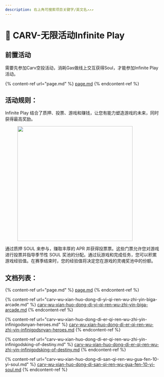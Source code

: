```yaml
---
description: 右上角可搜索项目关键字/英文名↗↗↗
---
```


# 🎩 CARV-无限活动Infinite Play

## 前置活动

需要先参加Carv空投活动，消耗Gas做线上交互获得Soul，才能参加Infinite Play活动。

{% content-ref url="page.md" %}
[page.md](page.md)
{% endcontent-ref %}

## 活动规则：

Infinite Play 结合了质押、投票、游戏和赚钱，让您有能力塑造游戏的未来，同时获得最高奖励。

<figure><img src="https://public.carv.io/airdrop/earninghall_guide.jpeg" alt="" width="375"><figcaption></figcaption></figure>

通过质押 SOUL 来参与，赚取丰厚的 APR 并获得投票票。这些门票允许您对游戏进行投票并指导季节性 SOUL 奖池的分配。通过玩游戏和完成任务，您可以积累游戏经验值。在赛季结束时，您的经验值将决定您在游戏的灵魂奖池中的份额。

## 文档列表：

{% content-ref url="page.md" %}
[page.md](page.md)
{% endcontent-ref %}

{% content-ref url="carv-wu-xian-huo-dong-di-yi-qi-ren-wu-zhi-yin-biga-arcade.md" %}
[carv-wu-xian-huo-dong-di-yi-qi-ren-wu-zhi-yin-biga-arcade.md](carv-wu-xian-huo-dong-di-yi-qi-ren-wu-zhi-yin-biga-arcade.md)
{% endcontent-ref %}

{% content-ref url="carv-wu-xian-huo-dong-di-er-qi-ren-wu-zhi-yin-infinigodsnyan-heroes.md" %}
[carv-wu-xian-huo-dong-di-er-qi-ren-wu-zhi-yin-infinigodsnyan-heroes.md](carv-wu-xian-huo-dong-di-er-qi-ren-wu-zhi-yin-infinigodsnyan-heroes.md)
{% endcontent-ref %}

{% content-ref url="carv-wu-xian-huo-dong-di-er-qi-ren-wu-zhi-yin-infinigodsking-of-destiny.md" %}
[carv-wu-xian-huo-dong-di-er-qi-ren-wu-zhi-yin-infinigodsking-of-destiny.md](carv-wu-xian-huo-dong-di-er-qi-ren-wu-zhi-yin-infinigodsking-of-destiny.md)
{% endcontent-ref %}

{% content-ref url="carv-wu-xian-huo-dong-di-san-qi-ren-wu-gua-fen-10-yi-soul.md" %}
[carv-wu-xian-huo-dong-di-san-qi-ren-wu-gua-fen-10-yi-soul.md](carv-wu-xian-huo-dong-di-san-qi-ren-wu-gua-fen-10-yi-soul.md)
{% endcontent-ref %}

